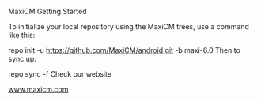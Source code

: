 MaxiCM
Getting Started

To initialize your local repository using the MaxiCM trees, use a command like this:

repo init -u https://github.com/MaxiCM/android.git -b maxi-6.0
Then to sync up:

repo sync -f
Check our website

www.maxicm.com
